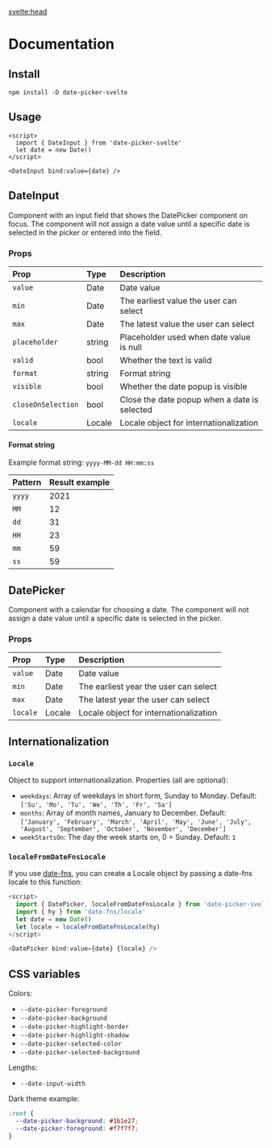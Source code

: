 <svelte:head>

  <title>Docs • Date Picker Svelte</title>
</svelte:head>

# Documentation

## Install

```
npm install -D date-picker-svelte
```

## Usage

```svelte
<script>
  import { DateInput } from 'date-picker-svelte'
  let date = new Date()
</script>

<DateInput bind:value={date} />
```

## DateInput

Component with an input field that shows the DatePicker component on focus.
The component will not assign a date value until a specific date is selected in the picker or entered into the field.

### Props

| Prop               | Type   | Description                                  |
| :----------------- | :----- | :------------------------------------------- |
| `value`            | Date   | Date value                                   |
| `min`              | Date   | The earliest value the user can select       |
| `max`              | Date   | The latest value the user can select         |
| `placeholder`      | string | Placeholder used when date value is null     |
| `valid`            | bool   | Whether the text is valid                    |
| `format`           | string | Format string                                |
| `visible`          | bool   | Whether the date popup is visible            |
| `closeOnSelection` | bool   | Close the date popup when a date is selected |
| `locale`           | Locale | Locale object for internationalization       |

#### Format string

Example format string: `yyyy-MM-dd HH:mm:ss`

| Pattern | Result example |
| :------ | :------------- |
| `yyyy`  | 2021           |
| `MM`    | 12             |
| `dd`    | 31             |
| `HH`    | 23             |
| `mm`    | 59             |
| `ss`    | 59             |

## DatePicker

Component with a calendar for choosing a date.
The component will not assign a date value until a specific date is selected in the picker.

### Props

| Prop     | Type   | Description                            |
| :------- | :----- | :------------------------------------- |
| `value`  | Date   | Date value                             |
| `min`    | Date   | The earliest year the user can select  |
| `max`    | Date   | The latest year the user can select    |
| `locale` | Locale | Locale object for internationalization |

## Internationalization

### `Locale`

Object to support internationalization. Properties (all are optional):

- `weekdays`: Array of weekdays in short form, Sunday to Monday. Default: `['Su', 'Mo', 'Tu', 'We', 'Th', 'Fr', 'Sa']`
- `months`: Array of month names, January to December. Default: `['January', 'February', 'March', 'April', 'May', 'June', 'July', 'August', 'September', 'October', 'November', 'December']`
- `weekStartsOn`: The day the week starts on, 0 = Sunday. Default: `1`

### `localeFromDateFnsLocale`

If you use [date-fns](https://date-fns.org/), you can create a Locale object by passing a date-fns locale to this function:

```js
<script>
  import { DatePicker, localeFromDateFnsLocale } from 'date-picker-svelte'
  import { hy } from 'date-fns/locale'
  let date = new Date()
  let locale = localeFromDateFnsLocale(hy)
</script>

<DatePicker bind:value={date} {locale} />
```

## CSS variables

Colors:

- `--date-picker-foreground`
- `--date-picker-background`
- `--date-picker-highlight-border`
- `--date-picker-highlight-shadow`
- `--date-picker-selected-color`
- `--date-picker-selected-background`

Lengths:

- `--date-input-width`

Dark theme example:

```css
:root {
  --date-picker-background: #1b1e27;
  --date-picker-foreground: #f7f7f7;
}
```

